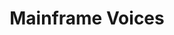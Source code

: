 ---
description: Artwork for Mainframe Voices project
title: Mainframe Voices
level: Other Logos
featured_image: horizontal/color/mainframe-voices-horizontal-color.svg
layout: logos
---